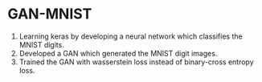 # GAN-MNIST

1) Learning keras by developing a neural network which classifies the MNIST digits.
2) Developed a GAN which generated the MNIST digit images.
3) Trained the GAN with wasserstein loss instead of binary-cross entropy loss.

